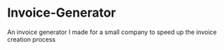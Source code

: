 # Invoice-Generator
An invoice generator I made for a small company to speed up the invoice creation process
